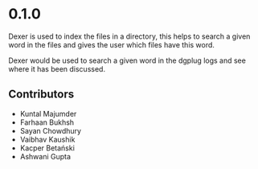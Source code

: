 0.1.0
=====

Dexer is used to index the files in a directory, this helps to search a given word in the files and gives the user which files have this word.

Dexer would be used to search a given word in the dgplug logs and see where it has been discussed.

Contributors
------------

- Kuntal Majumder
- Farhaan Bukhsh
- Sayan Chowdhury
- Vaibhav Kaushik
- Kacper Betański
- Ashwani Gupta
